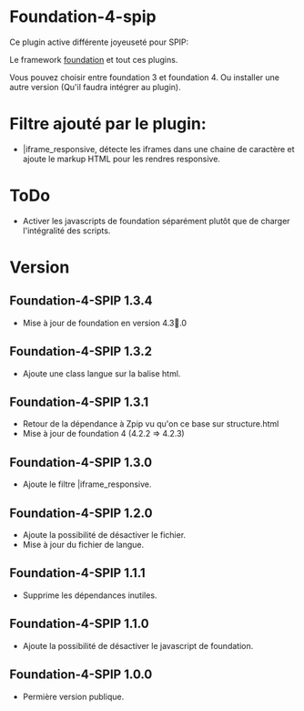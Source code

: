 Foundation-4-spip
=================

Ce plugin active différente joyeuseté pour SPIP:

Le framework [foundation](http://foundation.zurb.com/) et tout ces plugins.

Vous pouvez choisir entre foundation 3 et foundation 4. Ou installer une autre version (Qu'il faudra intégrer au plugin).

# Filtre ajouté par le plugin:

* |iframe_responsive, détecte les iframes dans une chaine de caractère et ajoute le markup HTML pour les rendres responsive.


# ToDo

* Activer les javascripts de foundation séparément plutôt que de charger l'intégralité des scripts.

# Version

## Foundation-4-SPIP 1.3.4

* Mise à jour de foundation en version 4.3.0

## Foundation-4-SPIP 1.3.2

* Ajoute une class langue sur la balise html.


## Foundation-4-SPIP 1.3.1

* Retour de la dépendance à Zpip vu qu'on ce base sur structure.html
* Mise à jour de foundation 4 (4.2.2 => 4.2.3)

## Foundation-4-SPIP 1.3.0

* Ajoute le filtre |iframe_responsive.

## Foundation-4-SPIP 1.2.0

* Ajoute la possibilité de désactiver le fichier.
* Mise à jour du fichier de langue.

## Foundation-4-SPIP 1.1.1

* Supprime les dépendances inutiles.

## Foundation-4-SPIP 1.1.0

* Ajoute la possibilité de désactiver le javascript de foundation.

## Foundation-4-SPIP 1.0.0

* Permière version publique.
